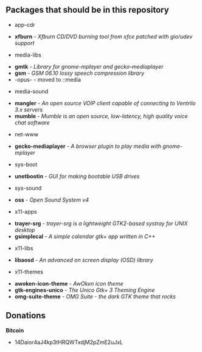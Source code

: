 ## Packages that should be in this repository

+ app-cdr
* **xfburn** - _Xfburn CD/DVD burning tool from xfce patched with gio/udev support_
+ media-libs
* **gmtk** - _Library for gnome-mplayer and gecko-mediaplayer_
* **gsm** - _GSM 06.10 lossy speech compression library_
* -opus- - moved to ::media
+ media-sound
* **mangler** - _An open source VOIP client capable of connecting to Ventrilo 3.x servers_
* **mumble** - _Mumble is an open source, low-latency, high quality voice chat software_
+ net-www
* **gecko-mediaplayer** - _A browser plugin to play media with gnome-mplayer_
+ sys-boot
* **unetbootin** - _GUI for making bootable USB drives_
+ sys-sound
* **oss** - _Open Sound System v4_
+ x11-apps
* **trayer-srg** - _trayer-srg is a lightweight GTK2-based systray for UNIX desktop_
* **gsimplecal** - _A simple calendar gtk+ app written in C++_
+ x11-libs
* **libaosd** - _An advanced on screen display (OSD) library_
+ x11-themes
* **awoken-icon-theme** - _AwOken icon theme_
* **gtk-engines-unico** - _The Unico Gtk+ 3 Theming Engine_
* **omg-suite-theme** - _OMG Suite - the dark GTK theme that rocks_

## Donations

**Bitcoin**
+ 14Daior4aJ4kp3tHRQWTxdjM2pZmE2uJxL
